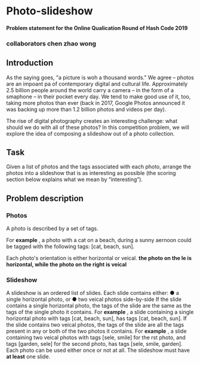 # Photo-slideshow
#### Problem statement for the Online Qualication Round of Hash Code 2019

### collaborators chen zhao wong

## Introduction

As the saying goes, "a picture is woh a thousand words." We agree – photos are an
impoant pa of contemporary digital and cultural life. Approximately 2.5 billion
people around the world carry a camera – in the form of a smaphone – in their
pocket every day. We tend to make good use of it, too, taking more photos than ever
(back in 2017, Google Photos announced it was backing up more than 1.2 billion photos
and videos per day).

The rise of digital photography creates an interesting challenge: what should we do
with all of these photos? In this competition problem, we will explore the idea of
composing a slideshow out of a photo collection.

## Task

Given a list of photos and the tags associated with each photo, arrange the photos into
a slideshow that is as interesting as possible (the scoring section below explains what
we mean by “interesting”).

## Problem description

### Photos

A photo is described by a set of tags.

For **example** , a photo with a cat on a beach, during a sunny aernoon could be
tagged with the following tags: [cat, beach, sun].

Each photo's orientation is either horizontal or veical.
**the photo on the le is horizontal, while the photo on the right is veical**

### Slideshow

A slideshow is an ordered list of slides. Each slide contains either:
● a single horizontal photo, or
● two veical photos side-by-side
If the slide contains a single horizontal photo, the tags of the slide are the same as the
tags of the single photo it contains.
For **example** , a slide containing a single horizontal photo with tags [cat, beach, sun],
has tags [cat, beach, sun].
If the slide contains two veical photos, the tags of the slide are all the tags present in
any or both of the two photos it contains.
For **example** , a slide containing two veical photos with tags [sele, smile] for the
rst photo, and tags [garden, sele] for the second photo, has tags [sele, smile,
garden].
Each photo can be used either once or not at all. The slideshow must have **at least** one
slide.